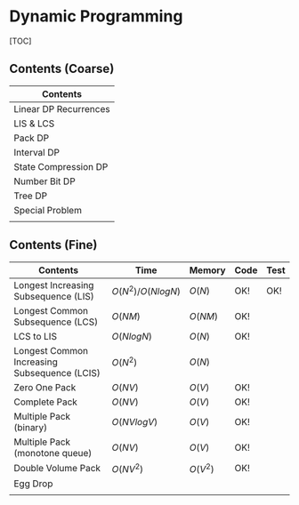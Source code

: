 # Dynamic Programming



[TOC]

## Contents (Coarse)

| Contents              |
| --------------------- |
| Linear DP Recurrences |
| LIS & LCS             |
| Pack DP               |
| Interval DP           |
| State Compression DP  |
| Number Bit DP         |
| Tree DP               |
| Special Problem       |
|                       |





## Contents (Fine)

| Contents                                     | Time               | Memory   | Code | Test |
| -------------------------------------------- | ------------------ | -------- | ---- | ---- |
| Longest Increasing Subsequence (LIS)         | $O(N^2) /O(NlogN)$ | $O(N)$   | OK!  | OK!  |
| Longest Common Subsequence (LCS)             | $O(NM)$            | $O(NM)$  | OK!  |      |
| LCS to LIS                                   | $O(NlogN)$         | $O(N)$   | OK!  |      |
| Longest Common Increasing Subsequence (LCIS) | $O(N^2)$           | $O(N)$   |      |      |
| Zero One Pack                                | $O(NV)$            | $O(V)$   | OK!  |      |
| Complete Pack                                | $O(NV)$            | $O(V)$   | OK!  |      |
| Multiple Pack (binary)                       | $O(NVlogV)$        | $O(V)$   | OK!  |      |
| Multiple Pack (monotone queue)               | $O(NV)$            | $O(V)$   | OK!  |      |
| Double Volume Pack                           | $O(NV^2)$          | $O(V^2)$ | OK!  |      |
| Egg Drop                                     |                    |          |      |      |
|                                              |                    |          |      |      |




